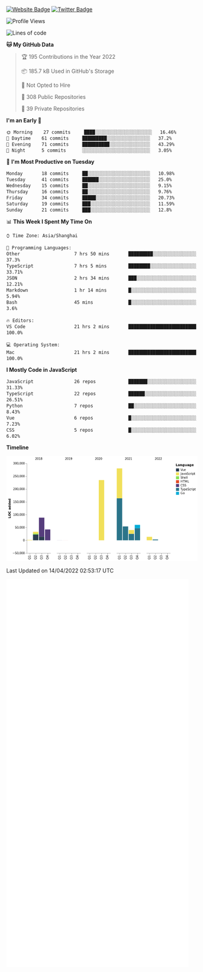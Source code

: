 [![Website Badge](https://img.shields.io/badge/-caos.me-444444?style=flat&logo=Google-Chrome&logoColor=f2f2f2&link=https://caos.me)](https://caos.me)
[![Twitter Badge](https://img.shields.io/badge/-@caosbad-1da1f2?style=flat&labelColor=1ca0f1&logo=twitter&logoColor=white&link=https://twitter.com/caosbad)](https://twitter.com/caosbad)



<!--START_SECTION:waka-->
![Profile Views](http://img.shields.io/badge/Profile%20Views-4-blue)

![Lines of code](https://img.shields.io/badge/From%20Hello%20World%20I%27ve%20Written-852%20Thousand%20lines%20of%20code-blue)

**🐱 My GitHub Data** 

> 🏆 195 Contributions in the Year 2022
 > 
> 📦 185.7 kB Used in GitHub's Storage 
 > 
> 🚫 Not Opted to Hire
 > 
> 📜 308 Public Repositories 
 > 
> 🔑 39 Private Repositories  
 > 
**I'm an Early 🐤** 

```text
🌞 Morning    27 commits     ████░░░░░░░░░░░░░░░░░░░░░   16.46% 
🌆 Daytime    61 commits     █████████░░░░░░░░░░░░░░░░   37.2% 
🌃 Evening    71 commits     ██████████░░░░░░░░░░░░░░░   43.29% 
🌙 Night      5 commits      ░░░░░░░░░░░░░░░░░░░░░░░░░   3.05%

```
📅 **I'm Most Productive on Tuesday** 

```text
Monday       18 commits     ██░░░░░░░░░░░░░░░░░░░░░░░   10.98% 
Tuesday      41 commits     ██████░░░░░░░░░░░░░░░░░░░   25.0% 
Wednesday    15 commits     ██░░░░░░░░░░░░░░░░░░░░░░░   9.15% 
Thursday     16 commits     ██░░░░░░░░░░░░░░░░░░░░░░░   9.76% 
Friday       34 commits     █████░░░░░░░░░░░░░░░░░░░░   20.73% 
Saturday     19 commits     ███░░░░░░░░░░░░░░░░░░░░░░   11.59% 
Sunday       21 commits     ███░░░░░░░░░░░░░░░░░░░░░░   12.8%

```


📊 **This Week I Spent My Time On** 

```text
⌚︎ Time Zone: Asia/Shanghai

💬 Programming Languages: 
Other                    7 hrs 50 mins       █████████░░░░░░░░░░░░░░░░   37.3% 
TypeScript               7 hrs 5 mins        ████████░░░░░░░░░░░░░░░░░   33.71% 
JSON                     2 hrs 34 mins       ███░░░░░░░░░░░░░░░░░░░░░░   12.21% 
Markdown                 1 hr 14 mins        █░░░░░░░░░░░░░░░░░░░░░░░░   5.94% 
Bash                     45 mins             █░░░░░░░░░░░░░░░░░░░░░░░░   3.6%

🔥 Editors: 
VS Code                  21 hrs 2 mins       █████████████████████████   100.0%

💻 Operating System: 
Mac                      21 hrs 2 mins       █████████████████████████   100.0%

```

**I Mostly Code in JavaScript** 

```text
JavaScript               26 repos            ███████░░░░░░░░░░░░░░░░░░   31.33% 
TypeScript               22 repos            ██████░░░░░░░░░░░░░░░░░░░   26.51% 
Python                   7 repos             ██░░░░░░░░░░░░░░░░░░░░░░░   8.43% 
Vue                      6 repos             █░░░░░░░░░░░░░░░░░░░░░░░░   7.23% 
CSS                      5 repos             █░░░░░░░░░░░░░░░░░░░░░░░░   6.02%

```


**Timeline**

![Chart not found](https://raw.githubusercontent.com/caosbad/caosbad/master/charts/bar_graph.png) 


 Last Updated on 14/04/2022 02:53:17 UTC
<!--END_SECTION:waka-->


![Metrics](https://github.com/caosbad/CaosBad/blob/master/github-metrics.svg)
